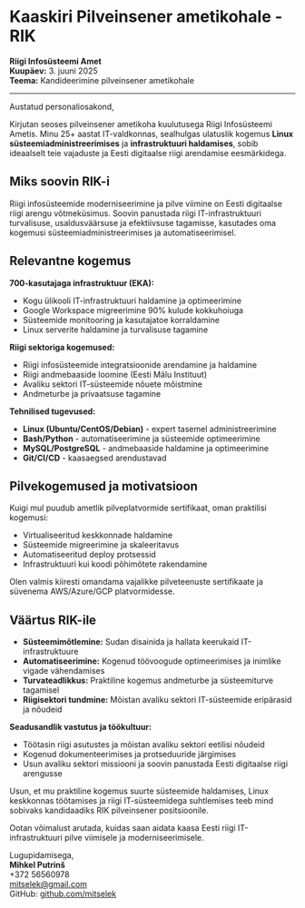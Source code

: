 # Kaaskiri Pilveinsener ametikohale - RIK

**Riigi Infosüsteemi Amet**  
**Kuupäev:** 3. juuni 2025  
**Teema:** Kandideerimine pilveinsener ametikohale

---

Austatud personaliosakond,

Kirjutan seoses pilveinsener ametikoha kuulutusega Riigi Infosüsteemi Ametis. Minu 25+ aastat IT-valdkonnas, sealhulgas ulatuslik kogemus **Linux süsteemiadministreerimises** ja **infrastruktuuri haldamises**, sobib ideaalselt teie vajaduste ja Eesti digitaalse riigi arendamise eesmärkidega.

## Miks soovin RIK-i

Riigi infosüsteemide moderniseerimine ja pilve viimine on Eesti digitaalse riigi arengu võtmeküsimus. Soovin panustada riigi IT-infrastruktuuri turvalisuse, usaldusväärsuse ja efektiivsuse tagamisse, kasutades oma kogemusi süsteemiadministreerimises ja automatiseerimisel.

## Relevantne kogemus

**700-kasutajaga infrastruktuur (EKA):**

- Kogu ülikooli IT-infrastruktuuri haldamine ja optimeerimine
- Google Workspace migreerimine 90% kulude kokkuhoiuga
- Süsteemide monitooring ja kasutajatoe korraldamine
- Linux serverite haldamine ja turvalisuse tagamine

**Riigi sektoriga kogemused:**

- Riigi infosüsteemide integratsioonide arendamine ja haldamine
- Riigi andmebaaside loomine (Eesti Mälu Instituut)
- Avaliku sektori IT-süsteemide nõuete mõistmine
- Andmeturbe ja privaatsuse tagamine

**Tehnilised tugevused:**

- **Linux (Ubuntu/CentOS/Debian)** - expert tasemel administreerimine
- **Bash/Python** - automatiseerimine ja süsteemide optimeerimine
- **MySQL/PostgreSQL** - andmebaaside haldamine ja optimeerimine
- **Git/CI/CD** - kaasaegsed arendustavad

## Pilvekogemused ja motivatsioon

Kuigi mul puudub ametlik pilveplatvormide sertifikaat, oman praktilisi kogemusi:

- Virtualiseeritud keskkonnade haldamine
- Süsteemide migreerimine ja skaleeritavus
- Automatiseeritud deploy protsessid
- Infrastruktuuri kui koodi põhimõtete rakendamine

Olen valmis kiiresti omandama vajalikke pilveteenuste sertifikaate ja süvenema AWS/Azure/GCP platvormidesse.

## Väärtus RIK-ile

- **Süsteemimõtlemine:** Sudan disainida ja hallata keerukaid IT-infrastruktuure
- **Automatiseerimine:** Kogenud töövoogude optimeerimises ja inimlike vigade vähendamises
- **Turvateadlikkus:** Praktiline kogemus andmeturbe ja süsteemiturve tagamisel
- **Riigisektori tundmine:** Mõistan avaliku sektori IT-süsteemide eripärasid ja nõudeid

**Seadusandlik vastutus ja töökultuur:**

- Töötasin riigi asutustes ja mõistan avaliku sektori eetilisi nõudeid
- Kogenud dokumenteerimises ja protseduuride järgimises
- Usun avaliku sektori missiooni ja soovin panustada Eesti digitaalse riigi arengusse

Usun, et mu praktiline kogemus suurte süsteemide haldamises, Linux keskkonnas töötamises ja riigi IT-süsteemidega suhtlemises teeb mind sobivaks kandidaadiks RIK pilveinsener positsioonile.

Ootan võimalust arutada, kuidas saan aidata kaasa Eesti riigi IT-infrastruktuuri pilve viimisele ja moderniseerimisele.

Lugupidamisega,  
**Mihkel Putrinš**  
+372 56560978  
<mitselek@gmail.com>  
GitHub: [github.com/mitselek](https://github.com/mitselek)
